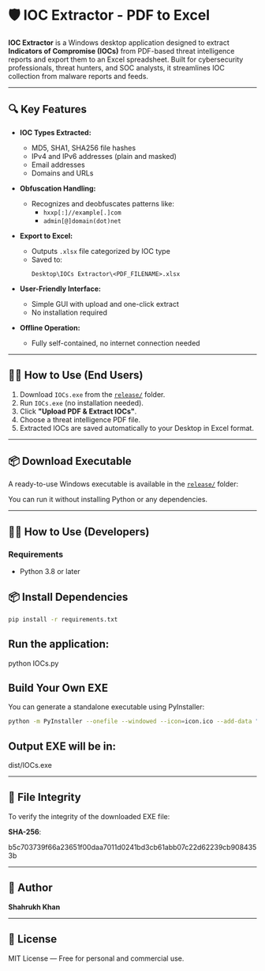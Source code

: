 # 🛡️ IOC Extractor - PDF to Excel

**IOC Extractor** is a Windows desktop application designed to extract **Indicators of Compromise (IOCs)** from PDF-based threat intelligence reports and export them to an Excel spreadsheet. Built for cybersecurity professionals, threat hunters, and SOC analysts, it streamlines IOC collection from malware reports and feeds.

---

## 🔍 Key Features

- **IOC Types Extracted:**
  - MD5, SHA1, SHA256 file hashes  
  - IPv4 and IPv6 addresses (plain and masked)  
  - Email addresses  
  - Domains and URLs

- **Obfuscation Handling:**
  - Recognizes and deobfuscates patterns like:
    - `hxxp[:]//example[.]com`
    - `admin[@]domain(dot)net`

- **Export to Excel:**
  - Outputs `.xlsx` file categorized by IOC type
  - Saved to:
    ```
    Desktop\IOCs Extractor\<PDF_FILENAME>.xlsx
    ```

- **User-Friendly Interface:**
  - Simple GUI with upload and one-click extract
  - No installation required

- **Offline Operation:**
  - Fully self-contained, no internet connection needed

---

## 🧑‍💼 How to Use (End Users)

1. Download `IOCs.exe` from the [`release/`](./release/) folder.
2. Run `IOCs.exe` (no installation needed).
3. Click **"Upload PDF & Extract IOCs"**.
4. Choose a threat intelligence PDF file.
5. Extracted IOCs are saved automatically to your Desktop in Excel format.

---

## 📦 Download Executable

A ready-to-use Windows executable is available in the [`release/`](./release/) folder:

You can run it without installing Python or any dependencies.

---

## 👨‍💻 How to Use (Developers)

### Requirements

- Python 3.8 or later

## 📦 Install Dependencies

```bash
pip install -r requirements.txt
```

## Run the application:

python IOCs.py

## Build Your Own EXE
You can generate a standalone executable using PyInstaller:

```bash
python -m PyInstaller --onefile --windowed --icon=icon.ico --add-data "bg.png;." --add-data "icon.ico;." IOCs.py
```

## Output EXE will be in:

dist/IOCs.exe

---

## 🔐 File Integrity

To verify the integrity of the downloaded EXE file:

**SHA-256**:

b5c703739f66a23651f00daa7011d0241bd3cb61abb07c22d62239cb9084353b

---

## 👤 Author

**Shahrukh Khan**

---

## 📄 License

MIT License — Free for personal and commercial use.



